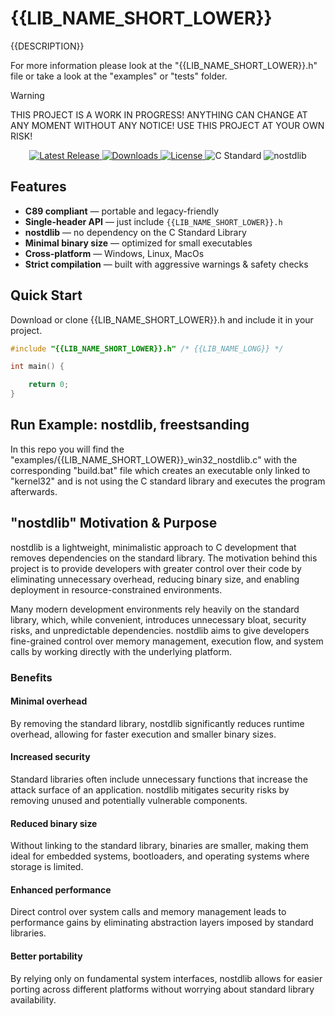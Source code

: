 # {{LIB_NAME_SHORT_LOWER}}
{{DESCRIPTION}}

For more information please look at the "{{LIB_NAME_SHORT_LOWER}}.h" file or take a look at the "examples" or "tests" folder.

> [!WARNING]
> THIS PROJECT IS A WORK IN PROGRESS! ANYTHING CAN CHANGE AT ANY MOMENT WITHOUT ANY NOTICE! USE THIS PROJECT AT YOUR OWN RISK!

<p align="center">
  <a href="https://github.com/nickscha/{{LIB_NAME_SHORT_LOWER}}/releases">
    <img src="https://img.shields.io/github/v/release/nickscha/{{LIB_NAME_SHORT_LOWER}}?style=flat-square&color=blue" alt="Latest Release">
  </a>
  <a href="https://github.com/nickscha/{{LIB_NAME_SHORT_LOWER}}/releases">
    <img src="https://img.shields.io/github/downloads/nickscha/{{LIB_NAME_SHORT_LOWER}}/total?style=flat-square&color=brightgreen" alt="Downloads">
  </a>
  <a href="https://opensource.org/licenses/MIT">
    <img src="https://img.shields.io/badge/License-MIT-yellow.svg?style=flat-square" alt="License">
  </a>
  <img src="https://img.shields.io/badge/Standard-C89-orange?style=flat-square" alt="C Standard">
  <img src="https://img.shields.io/badge/nolib-nostdlib-lightgrey?style=flat-square" alt="nostdlib">
</p>

## **Features**
- **C89 compliant** — portable and legacy-friendly  
- **Single-header API** — just include `{{LIB_NAME_SHORT_LOWER}}.h`  
- **nostdlib** — no dependency on the C Standard Library  
- **Minimal binary size** — optimized for small executables  
- **Cross-platform** — Windows, Linux, MacOs 
- **Strict compilation** — built with aggressive warnings & safety checks  

## Quick Start

Download or clone {{LIB_NAME_SHORT_LOWER}}.h and include it in your project.

```C
#include "{{LIB_NAME_SHORT_LOWER}}.h" /* {{LIB_NAME_LONG}} */

int main() {

    return 0;
}
```

## Run Example: nostdlib, freestsanding

In this repo you will find the "examples/{{LIB_NAME_SHORT_LOWER}}_win32_nostdlib.c" with the corresponding "build.bat" file which
creates an executable only linked to "kernel32" and is not using the C standard library and executes the program afterwards.

## "nostdlib" Motivation & Purpose

nostdlib is a lightweight, minimalistic approach to C development that removes dependencies on the standard library. The motivation behind this project is to provide developers with greater control over their code by eliminating unnecessary overhead, reducing binary size, and enabling deployment in resource-constrained environments.

Many modern development environments rely heavily on the standard library, which, while convenient, introduces unnecessary bloat, security risks, and unpredictable dependencies. nostdlib aims to give developers fine-grained control over memory management, execution flow, and system calls by working directly with the underlying platform.

### Benefits

#### Minimal overhead
By removing the standard library, nostdlib significantly reduces runtime overhead, allowing for faster execution and smaller binary sizes.

#### Increased security
Standard libraries often include unnecessary functions that increase the attack surface of an application. nostdlib mitigates security risks by removing unused and potentially vulnerable components.

#### Reduced binary size
Without linking to the standard library, binaries are smaller, making them ideal for embedded systems, bootloaders, and operating systems where storage is limited.

#### Enhanced performance
Direct control over system calls and memory management leads to performance gains by eliminating abstraction layers imposed by standard libraries.

#### Better portability
By relying only on fundamental system interfaces, nostdlib allows for easier porting across different platforms without worrying about standard library availability.
